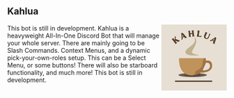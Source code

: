 
## Kahlua
<img src="https://github.com/Joy6000/Kahlua/blob/master/Kahlua.png?raw=true" alt="Banner" width="150" align="right">
This bot is still in development.
Kahlua is a heavyweight All-In-One Discord Bot that will manage your whole server. 
There are mainly going to be Slash Commands. Context Menus, and a dynamic pick-your-own-roles setup. 
This can be a Select Menu, or some buttons! There will also be starboard functionality, and much more! 
This bot is still in development.